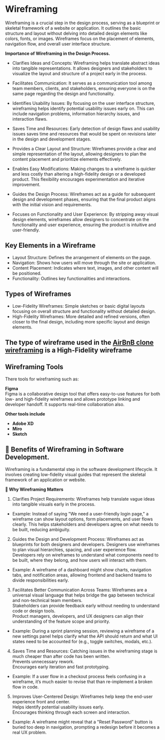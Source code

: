 # Wireframing  
Wireframing is a crucial step in the design process, serving as a blueprint or skeletal framework of a website or application. It outlines the basic structure and layout without delving into detailed design elements like colors, fonts, or images. Wireframes focus on the placement of elements, navigation flow, and overall user interface structure.  

**Importance of Wireframing in the Design Process.**
  * Clarifies Ideas and Concepts:
    Wireframing helps translate abstract ideas into tangible representations. It allows designers and stakeholders to visualize the layout and structure of a project early in the process.

  * Facilitates Communication: It serves as a communication tool among team members, clients, and stakeholders, ensuring everyone is on the same page regarding the design and functionality.

  * Identifies Usability Issues: By focusing on the user interface structure, wireframing helps identify potential usability issues early on. This can include navigation problems, information hierarchy issues, and interaction flaws.

  * Saves Time and Resources: Early detection of design flaws and usability issues saves time and resources that would be spent on revisions later in the design and development stages.

  * Provides a Clear Layout and Structure: Wireframes provide a clear and simple representation of the layout, allowing designers to plan the content placement and prioritize elements effectively.

  * Enables Easy Modifications: Making changes to a wireframe is quicker and less costly than altering a high-fidelity design or a developed product. This flexibility encourages experimentation and iterative improvement.

  * Guides the Design Process: Wireframes act as a guide for subsequent design and development phases, ensuring that the final product aligns with the initial vision and requirements.

  * Focuses on Functionality and User Experience: By stripping away visual design elements, wireframes allow designers to concentrate on the functionality and user experience, ensuring the product is intuitive and user-friendly.

## Key Elements in a Wireframe
 * Layout Structure: Defines the arrangement of elements on the page.
 * Navigation: Shows how users will move through the site or application.
 * Content Placement: Indicates where text, images, and other content will be positioned.
 * Functionality: Outlines key functionalities and interactions.

## Types of Wireframes
 * Low-Fidelity Wireframes: Simple sketches or basic digital layouts focusing on overall structure and functionality without detailed design.
 * High-Fidelity Wireframes: More detailed and refined versions, often closer to the final design, including more specific layout and design elements.

## The type of wireframe used in the [AirBnB clone wireframing]([https://pages.github.com/](https://www.figma.com/design/E2BRqdPcKkrnX6hLGPto8Z/Project-Airbnb?node-id=1-2&p=f)) is a High-Fidelity wireframe

## Wireframing Tools  
There tools for wireframing such as:

**Figma**  
Figma is a collaborative design tool that offers easy-to-use features for both low- and high-fidelity wireframes and allows prototype linking and developer handoff. It supports real-time collaboration also.

**Other tools include**
 * **Adobe XD**
 * **Miro**
 * **Sketch**

## 🧩 Benefits of Wireframing in Software Development.  
Wireframing is a fundamental step in the software development lifecycle. It involves creating low-fidelity visual guides that represent the skeletal framework of an application or website.

**🚀 Why Wireframing Matters**
 1. Clarifies Project Requirements:
Wireframes help translate vague ideas into tangible visuals early in the process.

 * Example: Instead of saying "We need a user-friendly login page," a wireframe can show layout options, form placements, and user flows clearly. This helps stakeholders and developers agree on what needs to be built, reducing ambiguity.

 2. Guides the Design and Development Process:
Wireframes act as blueprints for both designers and developers.
Designers use wireframes to plan visual hierarchies, spacing, and user experience flow.  
Developers rely on wireframes to understand what components need to be built, where they belong, and how users will interact with them.

 * Example: A wireframe of a dashboard might show charts, navigation tabs, and notification areas, allowing frontend and backend teams to divide responsibilities early.

 3. Facilitates Better Communication Across Teams:
Wireframes are a universal visual language that helps bridge the gap between technical and non-technical team members.  
Stakeholders can provide feedback early without needing to understand code or design tools.  
Product managers, developers, and UX designers can align their understanding of the feature scope and priority.

 * Example: During a sprint planning session, reviewing a wireframe of a new settings panel helps clarify what the API should return and what UI states need to be accounted for (e.g., toggle switches, modals, etc.).

 4. Saves Time and Resources:
Catching issues in the wireframing stage is much cheaper than after code has been written.  
Prevents unnecessary rework.  
Encourages early iteration and fast prototyping.

 * Example: If a user flow in a checkout process feels confusing in a wireframe, it’s much easier to revise that than re-implement a broken flow in code.

 5. Improves User-Centered Design:
Wireframes help keep the end-user experience front and center.  
Helps identify potential usability issues early.  
Encourages thinking through each screen and interaction.

 * Example: A wireframe might reveal that a "Reset Password" button is buried too deep in navigation, prompting a redesign before it becomes a real UX problem.
